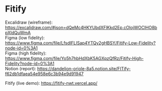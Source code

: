 # Fitify  

Excalidraw (wireframe): https://excalidraw.com/#json=dQeMc4HKYUbdXFlKkd2Ep,cOlojWOClHO8bpXIdQuWmA  
Figma (low fidelity): https://www.figma.com/file/LfsdIFLlSap4YTQy2gHBSY/Fitify-Low-Fidelity?node-id=0%3A1  
Figma (high fidelity): https://www.figma.com/file/Yo5h7hbHdXbK5AGXpzQfRz/Fitify-High-Fidelity?node-id=0%3A1  
Notion (report): https://dandelion-oriole-8a5.notion.site/FITify-f62db1dfaea54e958e6c3b94e9d91947  

Fitify (live demo): https://fitify-nwt.vercel.app/
